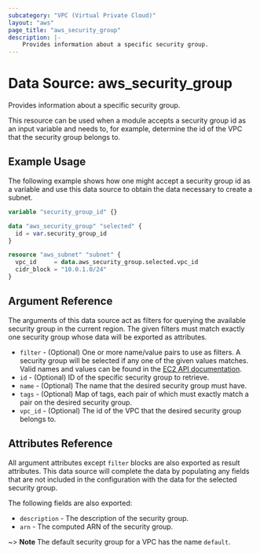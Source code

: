 ```yaml
---
subcategory: "VPC (Virtual Private Cloud)"
layout: "aws"
page_title: "aws_security_group"
description: |-
    Provides information about a specific security group.
---
```


# Data Source: aws_security_group

Provides information about a specific security group.

This resource can be used when a module accepts a security group id as
an input variable and needs to, for example, determine the id of the
VPC that the security group belongs to.

## Example Usage

The following example shows how one might accept a security group id as a variable
and use this data source to obtain the data necessary to create a subnet.

```terraform
variable "security_group_id" {}

data "aws_security_group" "selected" {
  id = var.security_group_id
}

resource "aws_subnet" "subnet" {
  vpc_id     = data.aws_security_group.selected.vpc_id
  cidr_block = "10.0.1.0/24"
}
```

## Argument Reference

The arguments of this data source act as filters for querying the available
security group in the current region. The given filters must match exactly one
security group whose data will be exported as attributes.


* `filter` - (Optional) One or more name/value pairs to use as filters.
  A security group will be selected if any one of the given values matches.
	Valid names and values can be found in the [EC2 API documentation][describe-security-groups].
* `id` - (Optional) ID of the specific security group to retrieve.
* `name` - (Optional) The name that the desired security group must have.
* `tags` - (Optional) Map of tags, each pair of which must exactly match
  a pair on the desired security group.
* `vpc_id` - (Optional) The id of the VPC that the desired security group belongs to.

## Attributes Reference

All argument attributes except `filter` blocks are also exported as
result attributes. This data source will complete the data by populating
any fields that are not included in the configuration with the data for
the selected security group.

The following fields are also exported:

* `description` - The description of the security group.
* `arn` - The computed ARN of the security group.

~> **Note** The default security group for a VPC has the name `default`.

[describe-security-groups]: https://docs.cloud.croc.ru/en/api/ec2/security_groups/DescribeSecurityGroups.html
